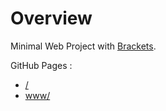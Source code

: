 # Overview

Minimal Web Project with [Brackets](http://brackets.io/).

GitHub Pages :  
* [/](https://kitasoft.github.io/test-www-br/)
* [www/](https://kitasoft.github.io/test-www-br/www/)

